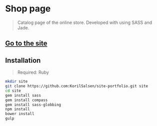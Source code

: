 # Shop page
>Catalog page of the online store. Developed with using SASS and Jade.

## [Go to the site](http://korchenov.ru/shop)
## Installation
>Required: Ruby
```sh
mkdir site
git clone https://github.com:KorilSalsen/site-portfolio.git site
cd site
gem install sass
gem install compass
gem install sass-globbing
npm install
bower install
gulp
```